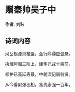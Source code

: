 # 赠秦帅吴子中

**作者**: 刘跂

## 诗词内容

河岳根源禀植坚，金行鼎鼎应弧悬。

执珪阿阁三阶上，建隼元戎十乘前。

都护已高延寿最，中朝深记弱翁贤。

从今看似张丞相，富贵康强一百年。

